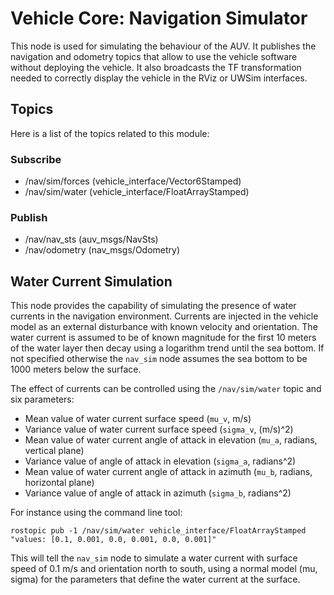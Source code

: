 # Vehicle Core: Navigation Simulator

This node is used for simulating the behaviour of the AUV. It publishes the navigation and odometry topics that allow to use the vehicle software without deploying the vehicle. It also broadcasts the TF transformation needed to correctly display the vehicle in the RViz or UWSim interfaces.

## Topics

Here is a list of the topics related to this module:

### Subscribe

- /nav/sim/forces   (vehicle_interface/Vector6Stamped)
- /nav/sim/water    (vehicle_interface/FloatArrayStamped)

### Publish

- /nav/nav_sts      (auv_msgs/NavSts)
- /nav/odometry     (nav_msgs/Odometry)


## Water Current Simulation

This node provides the capability of simulating the presence of water currents in the navigation environment. Currents are injected in the vehicle model as an external disturbance with known velocity and orientation. The water current is assumed to be of known magnitude for the first 10 meters of the water layer then decay using a logarithm trend until the sea bottom. If not specified otherwise the `nav_sim` node assumes the sea bottom to be 1000 meters below the surface.

The effect of currents can be controlled using the `/nav/sim/water` topic and six parameters:
    
- Mean value of water current surface speed (`mu_v`, m/s)
- Variance value of water current surface speed (`sigma_v`, (m/s)^2)
- Mean value of water current angle of attack in elevation (`mu_a`, radians, vertical plane)
- Variance value of angle of attack in elevation (`sigma_a`, radians^2)
- Mean value of water current angle of attack in azimuth (`mu_b`, radians, horizontal plane)
- Variance value of angle of attack in azimuth (`sigma_b`, radians^2)

For instance using the command line tool:

    rostopic pub -1 /nav/sim/water vehicle_interface/FloatArrayStamped "values: [0.1, 0.001, 0.0, 0.001, 0.0, 0.001]"
    
This will tell the `nav_sim` node to simulate a water current with surface speed of 0.1 m/s and orientation north to south, using a normal model (mu, sigma) for the parameters that define the water current at the surface.
    
